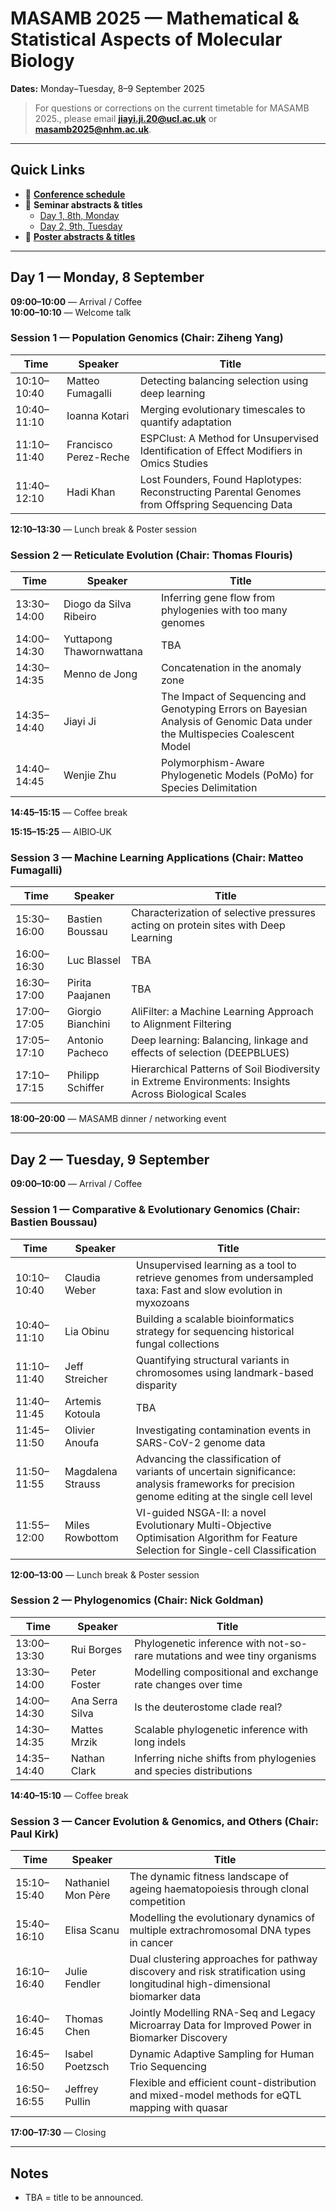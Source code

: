 # MASAMB 2025 — Mathematical & Statistical Aspects of Molecular Biology

**Dates:** Monday–Tuesday, 8–9 September 2025   


> For questions or corrections on the current timetable for MASAMB 2025., please email **jiayi.ji.20@ucl.ac.uk** or **masamb2025@nhm.ac.uk**.

---

## Quick Links
- 📅 **[Conference schedule](Masamb2025-Timetable.pdf)**
- 🎤 **Seminar abstracts & titles**
    -  [Day 1, 8th, Monday](Masamb2025-Seminars-D1.pdf)
    -  [Day 2, 9th, Tuesday](Masamb2025-Seminars-D2.pdf)
- 🧾 **[Poster abstracts & titles](Masamb2025-Posters.pdf)**
---

## Day 1 — Monday, 8 September

**09:00–10:00** — Arrival / Coffee  
**10:00–10:10** — Welcome talk

### Session 1 — Population Genomics (Chair: Ziheng Yang)

| Time | Speaker | Title |
|---|---|---|
| 10:10–10:40 | Matteo Fumagalli | Detecting balancing selection using deep learning |
| 10:40–11:10 | Ioanna Kotari | Merging evolutionary timescales to quantify adaptation |
| 11:10–11:40 | Francisco Perez-Reche | ESPClust: A Method for Unsupervised Identification of Effect Modifiers in Omics Studies |
| 11:40–12:10 | Hadi Khan | Lost Founders, Found Haplotypes: Reconstructing Parental Genomes from Offspring Sequencing Data |

**12:10–13:30** — Lunch break & Poster session

### Session 2 — Reticulate Evolution (Chair: Thomas Flouris)

| Time | Speaker | Title |
|---|---|---|
| 13:30–14:00 | Diogo da Silva Ribeiro | Inferring gene flow from phylogenies with too many genomes |
| 14:00–14:30 | Yuttapong Thawornwattana | TBA |
| 14:30–14:35 | Menno de Jong | Concatenation in the anomaly zone |
| 14:35–14:40 | Jiayi Ji | The Impact of Sequencing and Genotyping Errors on Bayesian Analysis of Genomic Data under the Multispecies Coalescent Model |
| 14:40–14:45 | Wenjie Zhu | Polymorphism-Aware Phylogenetic Models (PoMo) for Species Delimitation |

**14:45–15:15** — Coffee break

**15:15–15:25** — AIBIO‑UK

### Session 3 — Machine Learning Applications (Chair: Matteo Fumagalli)

| Time | Speaker | Title |
|---|---|---|
| 15:30–16:00 | Bastien Boussau | Characterization of selective pressures acting on protein sites with Deep Learning |
| 16:00–16:30 | Luc Blassel | TBA |
| 16:30–17:00 | Pirita Paajanen | TBA |
| 17:00–17:05 | Giorgio Bianchini | AliFilter: a Machine Learning Approach to Alignment Filtering |
| 17:05–17:10 | Antonio Pacheco | Deep learning: Balancing, linkage and effects of selection (DEEPBLUES) |
| 17:10–17:15 | Philipp Schiffer | Hierarchical Patterns of Soil Biodiversity in Extreme Environments: Insights Across Biological Scales |

**18:00–20:00** — MASAMB dinner / networking event

---

## Day 2 — Tuesday, 9 September

**09:00–10:00** — Arrival / Coffee

### Session 1 — Comparative & Evolutionary Genomics (Chair: Bastien Boussau)

| Time | Speaker | Title |
|---|---|---|
| 10:10–10:40 | Claudia Weber | Unsupervised learning as a tool to retrieve genomes from undersampled taxa: Fast and slow evolution in myxozoans |
| 10:40–11:10 | Lia Obinu | Building a scalable bioinformatics strategy for sequencing historical fungal collections |
| 11:10–11:40 | Jeff Streicher | Quantifying structural variants in chromosomes using landmark-based disparity |
| 11:40–11:45 | Artemis Kotoula | TBA |
| 11:45–11:50 | Olivier Anoufa | Investigating contamination events in SARS-CoV-2 genome data |
| 11:50–11:55 | Magdalena Strauss | Advancing the classification of variants of uncertain significance: analysis frameworks for precision genome editing at the single cell level |
| 11:55–12:00 | Miles Rowbottom | VI-guided NSGA-II: a novel Evolutionary Multi-Objective Optimisation Algorithm for Feature Selection for Single-cell Classification |

**12:00–13:00** — Lunch break & Poster session

### Session 2 — Phylogenomics (Chair: Nick Goldman)

| Time | Speaker | Title |
|---|---|---|
| 13:00–13:30 | Rui Borges | Phylogenetic inference with not-so-rare mutations and wee tiny organisms |
| 13:30–14:00 | Peter Foster | Modelling compositional and exchange rate changes over time |
| 14:00–14:30 | Ana Serra Silva | Is the deuterostome clade real? |
| 14:30–14:35 | Mattes Mrzik | Scalable phylogenetic inference with long indels |
| 14:35–14:40 | Nathan Clark | Inferring niche shifts from phylogenies and species distributions |

**14:40–15:10** — Coffee break

### Session 3 — Cancer Evolution & Genomics, and Others (Chair: Paul Kirk)

| Time | Speaker | Title |
|---|---|---|
| 15:10–15:40 | Nathaniel Mon Père | The dynamic fitness landscape of ageing haematopoiesis through clonal competition |
| 15:40–16:10 | Elisa Scanu | Modelling the evolutionary dynamics of multiple extrachromosomal DNA types in cancer |
| 16:10–16:40 | Julie Fendler | Dual clustering approaches for pathway discovery and risk stratification using longitudinal high-dimensional biomarker data |
| 16:40–16:45 | Thomas Chen | Jointly Modelling RNA-Seq and Legacy Microarray Data for Improved Power in Biomarker Discovery |
| 16:45–16:50 | Isabel Poetzsch | Dynamic Adaptive Sampling for Human Trio Sequencing |
| 16:50–16:55 | Jeffrey Pullin | Flexible and efficient count-distribution and mixed-model methods for eQTL mapping with quasar |

**17:00–17:30** — Closing

---

## Notes
- TBA = title to be announced.

